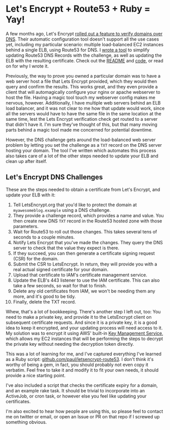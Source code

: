 
# Let's Encrypt + Route53 + Ruby = Yay!

A few months ago, Let's Encrypt [rolled out a feature to verify domains over
DNS][DNS challenges]. Their automatic configuration tool doesn't support all
the use cases yet, including my particular scenario: multiple load-balanced EC2
instances behind a single ELB, using Route53 for DNS. I [wrote a
tool][letsencrypt-route53] to simplify updating Route53 DNS Records with the
challenge, as well as updating the ELB with the resulting certificate. Check
out the [README][letsencrypt-route53] and [code][letsencrypt-route53], or read
on for why I wrote it.

Previously, the way to prove you owned a particular domain was to have a web
server host a file that Lets Encrypt provided, which they would then query and
confirm the results. This works great, and they even provide a client that will
automagically configure your nginx or apache webserver to host the file. Having
a magic tool touch my webserver config makes me nervous, however. Additionally,
I have multiple web servers behind an ELB load balancer, and it was not clear
to me how that update would work, since all the servers would have to have the
same file in the same location at the same time, lest the Lets Encrypt
verification check get routed to a server that didn't have it. I'm sure they've
thought of this, but that many moving parts behind a magic tool made me
concerned for potential downtime.

However, the DNS challenge gets around the load-balanced web server problem by letting you set the challenge as a `TXT` record on the DNS server hosting your domain. The tool I've written which automates this process also takes care of a lot of the other steps needed to update your ELB and clean up after itself.

## Let's Encrypt DNS Challenges

These are the steps needed to obtain a certificate from Let's Encrypt, and update your ELB with it:


1. Tell LetsEncrypt.org that you'd like to protect the domain at
   `myawesomeblog.example` using a DNS challenge.
1. They provide a challenge record, which provides a name and value. You then
   create new DNS `TXT` record in the Route53 hosted zone with those
   parameters.
1. Wait for Route53 to roll out those changes. This takes several tens of
   seconds to a couple minutes.
1. Notify Lets Encrypt that you've made the changes. They query the DNS server
   to check that the value they expect is there.
1. If they succeed, you can then generate a certificate signing request (CSR)
   for the domain.
1. Submit the CSR to LetsEncrypt. In return, they will provide
   you with a real actual signed certificate for your domain.
1. Upload that certificate to IAM's certificate management service.
1. Update the ELB's 443 listener to use the IAM certificate. This can also take
   a few seconds, so wait for that to finish.
1. Delete any old certificates from IAM, we won't be needing them any more, and
   it's good to be tidy.
1. Finally, delete the TXT record.

Whew, that's a lot of bookkeeping. There's another step I left out, too: You
need to make a private key, and provide it to the LetsEncrypt client on
subsequent certificate requests. And since it is a private key, it is a good idea
to keep it encrypted, and your updating process will need access to it. My
solution was to encrypt it using AWS' built-in [Key Management Service][KMS],
which allows my EC2 instances that will be performing the steps to decrypt the
private key without needing the decryption token directly.

This was a lot of learning for me, and I've captured everything I've learned as
a Ruby script: [github.com/paul/letsencrypt-route53][letsencrypt-route53]. I
don't think it's worthy of being a gem, in fact, you should probably not even
copy it verbatim. Feel free to take it and modify it to fit your own needs, it
should provide a nice starting point.

I've also included a script that checks the certificate expiry for a domain,
and an example rake task. It should be trivial to incorporate into an
ActiveJob, or cron task, or however else you feel like updating your
certificates.

I'm also excited to hear how people are using this, so please feel to contact
me on twitter or email, or open an Issue or PR on that repo if I screwed up
something obvious.


[lets-encrypt]: https://letsencrypt.org
[DNS challenges]: https://community.letsencrypt.org/t/dns-challenge-is-in-staging/8322
[Route53]: https://aws.amazon.com/route53/
[KMS]: https://aws.amazon.com/kms/
[letsencrypt-route53]: https://github.com/paul/letsencrypt-route53
